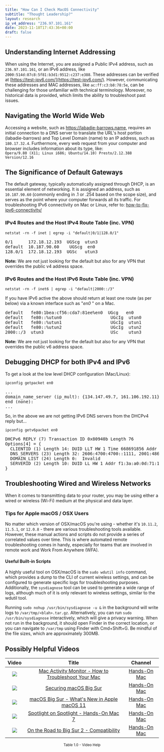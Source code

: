 ```yaml
---
title: "How Can I Check MacOS Connectivity"
subtitle: "Thought Leadership?"
layout: research
ip_v4_address: "236.97.101.161"
date: 2023-11-18T17:43:36+00:00
draft: false
---
```


## Understanding Internet Addressing

When using the Internet, you are assigned a Public IPv4 address, such as ```236.97.101.161```, or an IPv6 address, like ```2000:514d:87c8:5f81:b3d1:9512:c237:e388```. These addresses can be verified at [https://test-ipv6.com/](https://test-ipv6.com/). However, communicating these addresses and MAC addresses, like ```ac:ff:c3:b8:78:5e```, can be challenging for those unfamiliar with technical terminology. Moreover, no historical data is provided, which limits the ability to troubleshoot past issues.
## Navigating the World Wide Web

Accessing a website, such as https://labadie-barrows.name, requires an initial connection to a DNS server to translate the URL's host portion (labadie-barrows) and Top Level Domain (name) to an IP address, such as ```180.17.32.4```. Furthermore, every web request from your computer and browser includes information about its type, like: <br>```Opera/9.80 (X11; Linux i686; Ubuntu/14.10) Presto/2.12.388 Version/12.16```
## The Significance of Default Gateways

The default gateway, typically automatically assigned through DHCP, is an essential element of networking. It is assigned an address, such as ```10.187.90.60``` (commonly ending in .1 or .254 based on the scope size), and serves as the point where your computer forwards all its traffic. For troubleshooting IPv6 connectivity on Mac or Linux, refer to: [how-to-fix-ipv6-connectivity/](/blog/how-to-fix-ipv6-connectivity/)
### IPv4 Routes and the Host IPv4 Route Table (inc. VPN)
```netstat -rn -f inet | egrep -i "default|0/1|128.0/1"```

<pre>
0/1      172.18.12.193  UGScg  utun3
default  10.187.90.60    UGScg  en0
128.0/1  172.18.12.193  UGSc   utun3</pre>

**Note:** We are not just looking for the default but also for any VPN that overrides the public v4 address space.

### IPv6 Routes and the Host IPv6 Route Table (inc. VPN)
```netstat -rn -f inet6 | egrep -i "default|2000::/3"```

If you have IPv6 active the above should return at least one route (as per below) via a known interface such as "_en0_ " on a Mac. 

<pre>
default   fe80:1bea:cf56:cda7:81ee%en0  UGcg   en0
default   fe80::%utun0                   UGcIg  utun0
default   fe80::%utun1                   UGcIg  utun1
default   fe80::%utun2                   UGcIg  utun2
2000::/3  utun3                          USc    utun3</pre>

**Note:** We are not just looking for the default but also for any VPN that overrides the public v6 address space.
<br>

## Debugging DHCP for both IPv4 and IPv6

To get a look at the low level DHCP configuration (Mac/Linux): 

```ipconfig getpacket en0```

<pre>
...
domain_name_server (ip_mult): {134.147.49.7, 161.106.192.11}
end (none):
...</pre>

So, in the above we are not getting IPv6 DNS servers from the DHCPv4 reply but...

```ipconfig getv6packet en0```

<pre>
DHCPv6 REPLY (7) Transaction ID 0x80940b Length 76
Options[4] = {
  CLIENTID (1) Length 14: DUID LLT HW 1 Time 668691856 Addr ac:ff:c3:b8:78:5e
  DNS_SERVERS (23) Length 32: 2606:4700:4700::1111, 2001:4860:4860::8844
  DOMAIN_LIST (24) Length 0:  Invalid
  SERVERID (2) Length 10: DUID LL HW 1 Addr f1:3a:a0:0d:71:19
}</pre>




## Troubleshooting Wired and Wireless Networks
When it comes to transmitting data to your router, you may be using either a wired or wireless (Wi-Fi) medium at the physical and data layer.
### Tips for Apple macOS / OSX Users
No matter which version of OSX/macOS you're using - whether it's ```10.11.2```, ```11.5.1```, or ```12.0.8``` - there are various troubleshooting tools available. However, these manual actions and scripts do not provide a series of correlated values over time. This is where automated remote troubleshooting comes in handy, especially for teams that are involved in remote work and Work From Anywhere (WFA).
#### Useful Built-in Scripts
A highly useful tool on OSX/macOS is the ```sudo wdutil info``` command, which provides a dump to the CLI of current wireless settings, and can be configured to generate specific logs for troubleshooting purposes. Additionally, the ```sysdiagnose``` tool can be used to generate a wide range of logs, although much of it is only relevant to wireless settings, similar to the wdutil tool.

Running ```sudo nohup /usr/bin/sysdiagnose -u &``` in the background will write logs to ```/var/tmp/<blah>.tar.gz```. Alternatively, you can run ```sudo /usr/bin/sysdiagnose``` interactively, which will give a privacy warning. When not run in the background, it should open Finder in the correct location, or you can navigate to ```/var/tmp``` using Finder with Cmd+Shift+G. Be mindful of the file sizes, which are approximately 300MB.
## Possibly Helpful Videos

<link href="/plugins/lity/css/lity.min.css" rel="stylesheet">
<script src="/plugins/lity/js/lity.min.js"></script>
<div class="table1-start"></div>

|Video | Title | Channel |
| :---: | :---: | :---: |
|<a href="https://www.youtube.com/watch?v=TWzWd_DiaJ0" data-lity><img src="https://i.ytimg.com/vi/TWzWd_DiaJ0/default.jpg" class="img-fluid"></a>|<a href="https://www.youtube.com/watch?v=TWzWd_DiaJ0" data-lity>Mac Activity Monitor - How to Troubleshoot Your Mac</a>|<a target="_blank" href="https://www.youtube.com/channel/UCg43DP8MdHVcl4rFK_delBg" >Hands-On Mac</a>|
|<a href="https://www.youtube.com/watch?v=7KdhJimuhNw" data-lity><img src="https://i.ytimg.com/vi/7KdhJimuhNw/default.jpg" class="img-fluid"></a>|<a href="https://www.youtube.com/watch?v=7KdhJimuhNw" data-lity>Securing macOS Big Sur</a>|<a target="_blank" href="https://www.youtube.com/channel/UCg43DP8MdHVcl4rFK_delBg" >Hands-On Mac</a>|
|<a href="https://www.youtube.com/watch?v=JMKi6o9kaZI" data-lity><img src="https://i.ytimg.com/vi/JMKi6o9kaZI/default.jpg" class="img-fluid"></a>|<a href="https://www.youtube.com/watch?v=JMKi6o9kaZI" data-lity>macOS Big Sur - What&#39;s New in Apple macOS 11</a>|<a target="_blank" href="https://www.youtube.com/channel/UCg43DP8MdHVcl4rFK_delBg" >Hands-On Mac</a>|
|<a href="https://www.youtube.com/watch?v=RslZ4W1EPqk" data-lity><img src="https://i.ytimg.com/vi/RslZ4W1EPqk/default.jpg" class="img-fluid"></a>|<a href="https://www.youtube.com/watch?v=RslZ4W1EPqk" data-lity>Spotlight on Spotlight - Hands-On Mac 7</a>|<a target="_blank" href="https://www.youtube.com/channel/UCg43DP8MdHVcl4rFK_delBg" >Hands-On Mac</a>|
|<a href="https://www.youtube.com/watch?v=HEbK-Tignuc" data-lity><img src="https://i.ytimg.com/vi/HEbK-Tignuc/default.jpg" class="img-fluid"></a>|<a href="https://www.youtube.com/watch?v=HEbK-Tignuc" data-lity>On the Road to Big Sur 2 - Compatibility</a>|<a target="_blank" href="https://www.youtube.com/channel/UCg43DP8MdHVcl4rFK_delBg" >Hands-On Mac</a>|

<center><small>Table 1.0 - Video Help</small></center>
 <br>
<div class="table1-end"></div>
<script type="text/javascript">
(function() {
    $('div.table1-start').nextUntil('div.table1-end', 'table').addClass('table thead-dark table-striped table-responsive rounded').attr('id', 't1');
    $('#t1').find('thead').addClass('thead-dark');
})();
</script>
